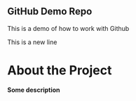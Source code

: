 ## GitHub Demo Repo
This is a demo of how to work with Github

This is a new line

# About the Project
**Some description**
